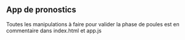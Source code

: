 ## App de pronostics

Toutes les manipulations à faire pour valider la phase de poules est en commentaire dans index.html et app.js
